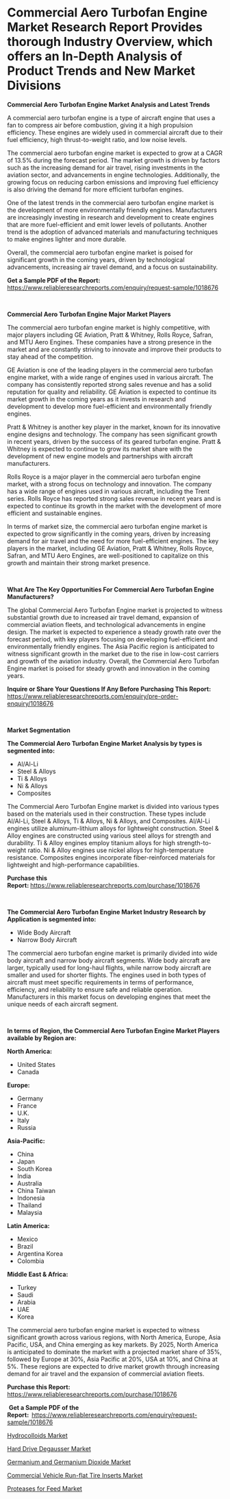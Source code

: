 <p><h1>Commercial Aero Turbofan Engine Market Research Report Provides thorough Industry Overview, which offers an In-Depth Analysis of Product Trends and New Market Divisions</h1></p><p><strong>Commercial Aero Turbofan Engine Market Analysis and Latest Trends</strong></p>
<p><p>A commercial aero turbofan engine is a type of aircraft engine that uses a fan to compress air before combustion, giving it a high propulsion efficiency. These engines are widely used in commercial aircraft due to their fuel efficiency, high thrust-to-weight ratio, and low noise levels.</p><p>The commercial aero turbofan engine market is expected to grow at a CAGR of 13.5% during the forecast period. The market growth is driven by factors such as the increasing demand for air travel, rising investments in the aviation sector, and advancements in engine technologies. Additionally, the growing focus on reducing carbon emissions and improving fuel efficiency is also driving the demand for more efficient turbofan engines.</p><p>One of the latest trends in the commercial aero turbofan engine market is the development of more environmentally friendly engines. Manufacturers are increasingly investing in research and development to create engines that are more fuel-efficient and emit lower levels of pollutants. Another trend is the adoption of advanced materials and manufacturing techniques to make engines lighter and more durable.</p><p>Overall, the commercial aero turbofan engine market is poised for significant growth in the coming years, driven by technological advancements, increasing air travel demand, and a focus on sustainability.</p></p>
<p><strong>Get a Sample PDF of the Report:&nbsp;</strong> <a href="https://www.reliableresearchreports.com/enquiry/request-sample/1018676">https://www.reliableresearchreports.com/enquiry/request-sample/1018676</a></p>
<p>&nbsp;</p>
<p><strong>Commercial Aero Turbofan Engine Major Market Players</strong></p>
<p><p>The commercial aero turbofan engine market is highly competitive, with major players including GE Aviation, Pratt & Whitney, Rolls Royce, Safran, and MTU Aero Engines. These companies have a strong presence in the market and are constantly striving to innovate and improve their products to stay ahead of the competition.</p><p>GE Aviation is one of the leading players in the commercial aero turbofan engine market, with a wide range of engines used in various aircraft. The company has consistently reported strong sales revenue and has a solid reputation for quality and reliability. GE Aviation is expected to continue its market growth in the coming years as it invests in research and development to develop more fuel-efficient and environmentally friendly engines.</p><p>Pratt & Whitney is another key player in the market, known for its innovative engine designs and technology. The company has seen significant growth in recent years, driven by the success of its geared turbofan engine. Pratt & Whitney is expected to continue to grow its market share with the development of new engine models and partnerships with aircraft manufacturers.</p><p>Rolls Royce is a major player in the commercial aero turbofan engine market, with a strong focus on technology and innovation. The company has a wide range of engines used in various aircraft, including the Trent series. Rolls Royce has reported strong sales revenue in recent years and is expected to continue its growth in the market with the development of more efficient and sustainable engines.</p><p>In terms of market size, the commercial aero turbofan engine market is expected to grow significantly in the coming years, driven by increasing demand for air travel and the need for more fuel-efficient engines. The key players in the market, including GE Aviation, Pratt & Whitney, Rolls Royce, Safran, and MTU Aero Engines, are well-positioned to capitalize on this growth and maintain their strong market presence.</p></p>
<p>&nbsp;</p>
<p><strong>What Are The Key Opportunities For Commercial Aero Turbofan Engine Manufacturers?</strong></p>
<p><p>The global Commercial Aero Turbofan Engine market is projected to witness substantial growth due to increased air travel demand, expansion of commercial aviation fleets, and technological advancements in engine design. The market is expected to experience a steady growth rate over the forecast period, with key players focusing on developing fuel-efficient and environmentally friendly engines. The Asia Pacific region is anticipated to witness significant growth in the market due to the rise in low-cost carriers and growth of the aviation industry. Overall, the Commercial Aero Turbofan Engine market is poised for steady growth and innovation in the coming years.</p></p>
<p><strong>Inquire or Share Your Questions If Any Before Purchasing This Report:</strong> <a href="https://www.reliableresearchreports.com/enquiry/pre-order-enquiry/1018676">https://www.reliableresearchreports.com/enquiry/pre-order-enquiry/1018676</a></p>
<p>&nbsp;</p>
<p><strong>Market Segmentation</strong></p>
<p><strong>The Commercial Aero Turbofan Engine Market Analysis by types is segmented into:</strong></p>
<p><ul><li>Al/Al-Li</li><li>Steel & Alloys</li><li>Ti & Alloys</li><li>Ni & Alloys</li><li>Composites</li></ul></p>
<p><p>The Commercial Aero Turbofan Engine market is divided into various types based on the materials used in their construction. These types include Al/Al-Li, Steel & Alloys, Ti & Alloys, Ni & Alloys, and Composites. Al/Al-Li engines utilize aluminum-lithium alloys for lightweight construction. Steel & Alloy engines are constructed using various steel alloys for strength and durability. Ti & Alloy engines employ titanium alloys for high strength-to-weight ratio. Ni & Alloy engines use nickel alloys for high-temperature resistance. Composites engines incorporate fiber-reinforced materials for lightweight and high-performance capabilities.</p></p>
<p><strong>Purchase this Report:&nbsp;</strong><a href="https://www.reliableresearchreports.com/purchase/1018676">https://www.reliableresearchreports.com/purchase/1018676</a></p>
<p>&nbsp;</p>
<p><strong>The Commercial Aero Turbofan Engine Market Industry Research by Application is segmented into:</strong></p>
<p><ul><li>Wide Body Aircraft</li><li>Narrow Body Aircraft</li></ul></p>
<p><p>The commercial aero turbofan engine market is primarily divided into wide body aircraft and narrow body aircraft segments. Wide body aircraft are larger, typically used for long-haul flights, while narrow body aircraft are smaller and used for shorter flights. The engines used in both types of aircraft must meet specific requirements in terms of performance, efficiency, and reliability to ensure safe and reliable operation. Manufacturers in this market focus on developing engines that meet the unique needs of each aircraft segment.</p></p>
<p>&nbsp;</p>
<p><strong>In terms of Region, the Commercial Aero Turbofan Engine Market Players available by Region are:</strong></p>
<p>
    <p> <strong> North America: </strong>
        <ul>
            <li>United States</li>
            <li>Canada</li>
        </ul>
        </p> 
    <p> <strong> Europe: </strong>
        <ul>
            <li>Germany</li>
            <li>France</li>
            <li>U.K.</li>
            <li>Italy</li>
            <li>Russia</li>
        </ul>
        </p> 
    <p> <strong> Asia-Pacific: </strong>
        <ul>
            <li>China</li>
            <li>Japan</li>
            <li>South Korea</li>
            <li>India</li>
            <li>Australia</li>
            <li>China Taiwan</li>
            <li>Indonesia</li>
            <li>Thailand</li>
            <li>Malaysia</li>
        </ul>
        </p> 
    <p> <strong> Latin America: </strong>
        <ul>
            <li>Mexico</li>
            <li>Brazil</li>
            <li>Argentina Korea</li>
            <li>Colombia</li>
        </ul>
        </p> 
    <p> <strong> Middle East & Africa: </strong>
        <ul>
            <li>Turkey</li>
            <li>Saudi</li>
            <li>Arabia</li>
            <li>UAE</li>
            <li>Korea</li>
        </ul>
    </p>
    </p>
<p><p>The commercial aero turbofan engine market is expected to witness significant growth across various regions, with North America, Europe, Asia Pacific, USA, and China emerging as key markets. By 2025, North America is anticipated to dominate the market with a projected market share of 35%, followed by Europe at 30%, Asia Pacific at 20%, USA at 10%, and China at 5%. These regions are expected to drive market growth through increasing demand for air travel and the expansion of commercial aviation fleets.</p></p>
<p><strong>Purchase this Report: </strong><a href="https://www.reliableresearchreports.com/purchase/1018676">https://www.reliableresearchreports.com/purchase/1018676</a></p>
<p>&nbsp;<strong>Get a Sample PDF of the Report:&nbsp;&nbsp;</strong><a href="https://www.reliableresearchreports.com/enquiry/request-sample/1018676">https://www.reliableresearchreports.com/enquiry/request-sample/1018676</a></p>
<p><strong></strong></p>
<p><p><a href="https://github.com/RickHolmes3/Market-Research-Report-List-3/blob/main/hydrocolloids-market.md">Hydrocolloids Market</a></p><p><a href="https://github.com/Alonsoolds3wq1d81czn8rbol/Market-Research-Report-List-1/blob/main/hard-drive-degausser-market.md">Hard Drive Degausser Market</a></p><p><a href="https://issuu.com/reportprime-2/docs/germanium-and-germanium-dioxide-market-size-2030.p">Germanium and Germanium Dioxide Market</a></p><p><a href="https://github.com/Krish2023na/Market-Research-Report-List-3/blob/main/commercial-vehicle-run-flat-tire-inserts-market.md">Commercial Vehicle Run-flat Tire Inserts Market</a></p><p><a href="https://issuu.com/reportprime-2/docs/proteases-for-feed-market-size-2030.pptx">Proteases for Feed Market</a></p></p>